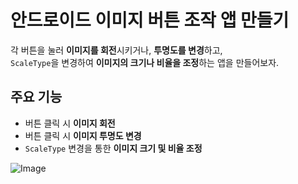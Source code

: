 # 안드로이드 이미지 버튼 조작 앱 만들기

각 버튼을 눌러 **이미지를 회전**시키거나, **투명도를 변경**하고,  
`ScaleType`을 변경하여 **이미지의 크기나 비율을 조정**하는 앱을 만들어보자.

## 주요 기능
- 버튼 클릭 시 **이미지 회전**
- 버튼 클릭 시 **이미지 투명도 변경**
- `ScaleType` 변경을 통한 **이미지 크기 및 비율 조정**

![Image](https://github.com/user-attachments/assets/dc7470fd-61c9-4d1e-b719-f543574f736e)
